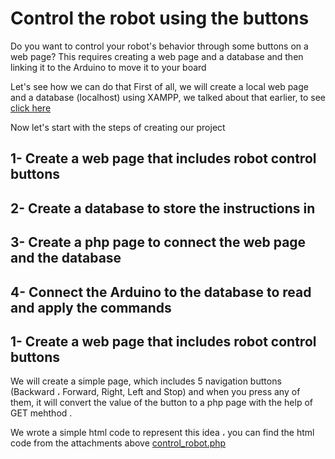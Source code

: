 # Control the robot using the buttons

Do you want to control your robot's behavior through some buttons on a web page?
This requires creating a web page and a database and then linking it to the Arduino to move it to your board

Let's see how we can do that
First of all, we will create a local web page and a database (localhost) using XAMPP, we talked about that earlier, to see [click here](https://github.com/alaserimaha/Save-HTML-Form-value-to-MySQL-using-PHP)

Now let's start with the steps of creating our project

## 1- Create a web page that includes robot control buttons
## 2- Create a database to store the instructions in
## 3- Create a php page to connect the web page and the database
## 4- Connect the Arduino to the database to read and apply the commands

## 1- Create a web page that includes robot control buttons
We will create a simple page, which includes 5 navigation buttons (Backward ، Forward, Right, Left and Stop) and when you press any of them, it will convert the value of the button to a php page with the help of GET mehthod .

We wrote a simple html code to represent this idea ، you can find the html code from the attachments above [control_robot.php](https://github.com/alaserimaha/Control-the-robot-using-the-buttons/blob/main/control_robot.php)
